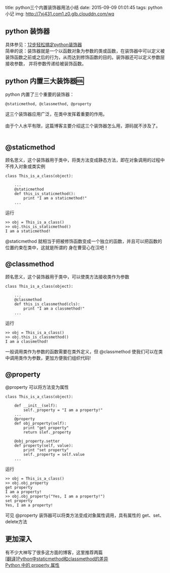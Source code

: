 title: python三个内置装饰器用法小结
date: 2015-09-09 01:01:45
tags: python小记
img: http://7xj431.com1.z0.glb.clouddn.com/wq

## python 装饰器
具体参见：[12步轻松搞定python装饰器](http://python.jobbole.com/81683/)<br/>
简单的说：装饰器就是一个以函数对象为参数的类或函数，在装饰器中可以定义被装饰函数之前或之后的行为，从而达到修饰函数的目的。装饰器还可以定义参数层接收参数，
并将参数传递给被装饰函数。<br/>

## python 内置三大装饰器🆒
python 内置了三个重要的装饰器：

    @staticmethod, @classmethod, @property

这三个装饰器应用广泛，在类中发挥着重要的作用。<br/>
<br/>
由于个人水平有限，这篇博客主要介绍这三个装饰器怎么用，源码就不涉及了。<br/>
<br/>

## @staticmethod
顾名思义，这个装饰器用于类中，将类方法变成静态方法，即在对象调用的过程中不传入对象或类实例

    class This_is_a_class(object):

        ...
        @staticmethod
        def this_is_staticmethod():
            print "I am a staticmethod!"
        ...

运行

    >> obj = This_is_a_class()
    >> obj.this_is_staticmethod()
    I am a staticmethod!

@staticmethod 就相当于把被修饰函数变成一个独立的函数，并且可以把函数的位置约束在类中，这就是所谓的 身在曹营心在汉吧！<br/>

## @classmethod
顾名思义，这个装饰器用于类中，可以使类方法接收类作为参数

    class This_is_a_class(object):

        ...
        @classmethod
        def this_is_classmethod(cls):
            print "I am a classmethod!"
        ...

运行

    >> obj = This_is_a_class()
    >> obj.this_is_classmethod()
    I am a classmethod!

一般调用类作为参数的函数需要在类外定义，但 @classmethod 使我们可以在类中调用类作为参数，更加方便我们组织代码!<br/>


## @property
@property 可以将方法变为属性

    class This_is_a_class(object):

        def __init__(self):
            self._property = "I am a property!"
        ...
        @property
        def obj_property(self):
            print "get property"
            return slef._property

        @obj_property.setter
        def property(self, value):
            print "set property"
            self._property = self.value
        ...

运行

    >> obj = This_is_a_class()
    >> obj.obj_property
    get property
    I am a property!
    >> obj.obj_property("Yes, I am a property!")
    set property
    Yes, I am a property!

可见 @property 装饰器可以将类方法变成对象属性调用，具有属性的 get、set、delete方法<br/>

## 更加深入
有不少大神写了很多这方面的博客，这里推荐两篇<br/>
[[翻译]Python中staticmethod和classmethod的差异](http://www.wklken.me/posts/2013/12/22/difference-between-staticmethod-and-classmethod-in-python.html) <br/>
[Python 中的 property 属性](http://python.jobbole.com/81967/)<br/>

